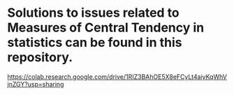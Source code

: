 # Solutions to issues related to Measures of Central Tendency in statistics can be found in this repository.
https://colab.research.google.com/drive/1RIZ3BAhOE5X8eFCyLt4aiyKqWhVjnZGY?usp=sharing
